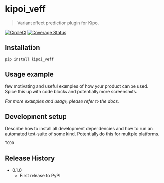 # kipoi_veff
> Variant effect prediction plugin for Kipoi.

[![CircleCI](https://circleci.com/gh/kipoi/kipoi-veff.svg?style=svg)](https://circleci.com/gh/kipoi/kipoi-veff)
[![Coverage Status](https://coveralls.io/repos/github/kipoi/kipoi-veff/badge.svg?branch=master)](https://coveralls.io/github/kipoi/kipoi-veff?branch=master)

## Installation

```sh
pip install kipoi_veff
```

## Usage example

 few motivating and useful examples of how your product can be used. Spice this up with code blocks and potentially more screenshots.

_For more examples and usage, please refer to the docs._

## Development setup

Describe how to install all development dependencies and how to run an automated test-suite of some kind. Potentially do this for multiple platforms.


```sh
TODO
```


## Release History

* 0.1.0
    * First release to PyPI
